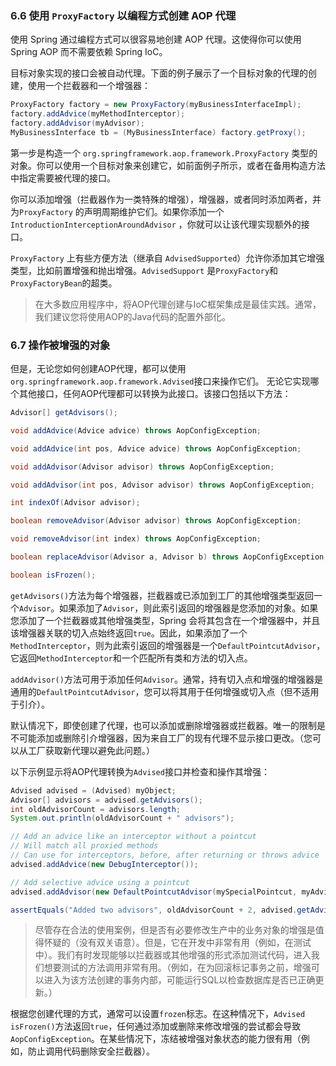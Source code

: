 ### 6.6 使用 `ProxyFactory` 以编程方式创建 AOP 代理

使用 Spring 通过编程方式可以很容易地创建 AOP 代理。这使得你可以使用 Spring AOP 而不需要依赖 Spring IoC。

目标对象实现的接口会被自动代理。下面的例子展示了一个目标对象的代理的创建，使用一个拦截器和一个增强器：

```java
ProxyFactory factory = new ProxyFactory(myBusinessInterfaceImpl);
factory.addAdvice(myMethodInterceptor);
factory.addAdvisor(myAdvisor);
MyBusinessInterface tb = (MyBusinessInterface) factory.getProxy();
```

第一步是构造一个 `org.springframework.aop.framework.ProxyFactory` 类型的对象。你可以使用一个目标对象来创建它，如前面例子所示，或者在备用构造方法中指定需要被代理的接口。

你可以添加增强（拦截器作为一类特殊的增强），增强器，或者同时添加两者，并为`ProxyFactory` 的声明周期维护它们。如果你添加一个 `IntroductionInterceptionAroundAdvisor` ，你就可以让该代理实现额外的接口。

`ProxyFactory` 上有些方便方法（继承自 `AdvisedSupported`）允许你添加其它增强类型，比如前置增强和抛出增强。`AdvisedSupport` 是`ProxyFactory`和`ProxyFactoryBean`的超类。

> 在大多数应用程序中，将AOP代理创建与IoC框架集成是最佳实践。通常，我们建议您将使用AOP的Java代码的配置外部化。

### 6.7 操作被增强的对象

但是，无论您如何创建AOP代理，都可以使用`org.springframework.aop.framework.Advised`接口来操作它们。 无论它实现哪个其他接口，任何AOP代理都可以转换为此接口。该接口包括以下方法：

```java
Advisor[] getAdvisors();

void addAdvice(Advice advice) throws AopConfigException;

void addAdvice(int pos, Advice advice) throws AopConfigException;

void addAdvisor(Advisor advisor) throws AopConfigException;

void addAdvisor(int pos, Advisor advisor) throws AopConfigException;

int indexOf(Advisor advisor);

boolean removeAdvisor(Advisor advisor) throws AopConfigException;

void removeAdvisor(int index) throws AopConfigException;

boolean replaceAdvisor(Advisor a, Advisor b) throws AopConfigException;

boolean isFrozen();
```

`getAdvisors()`方法为每个增强器，拦截器或已添加到工厂的其他增强类型返回一个`Advisor`。如果添加了`Advisor`，则此索引返回的增强器是您添加的对象。如果您添加了一个拦截器或其他增强类型，Spring 会将其包含在一个增强器中，并且该增强器关联的切入点始终返回`true`。因此，如果添加了一个`MethodInterceptor`，则为此索引返回的增强器是一个`DefaultPointcutAdvisor`，它返回`MethodInterceptor`和一个匹配所有类和方法的切入点。

`addAdvisor()`方法可用于添加任何`Advisor`。通常，持有切入点和增强的增强器是通用的`DefaultPointcutAdvisor`，您可以将其用于任何增强或切入点（但不适用于引介）。

默认情况下，即使创建了代理，也可以添加或删除增强器或拦截器。唯一的限制是不可能添加或删除引介增强器，因为来自工厂的现有代理不显示接口更改。（您可以从工厂获取新代理以避免此问题。）

以下示例显示将AOP代理转换为`Advised`接口并检查和操作其增强：

```java
Advised advised = (Advised) myObject;
Advisor[] advisors = advised.getAdvisors();
int oldAdvisorCount = advisors.length;
System.out.println(oldAdvisorCount + " advisors");

// Add an advice like an interceptor without a pointcut
// Will match all proxied methods
// Can use for interceptors, before, after returning or throws advice
advised.addAdvice(new DebugInterceptor());

// Add selective advice using a pointcut
advised.addAdvisor(new DefaultPointcutAdvisor(mySpecialPointcut, myAdvice));

assertEquals("Added two advisors", oldAdvisorCount + 2, advised.getAdvisors().length);
```

> 尽管存在合法的使用案例，但是否有必要修改生产中的业务对象的增强是值得怀疑的（没有双关语意）。但是，它在开发中非常有用（例如，在测试中）。我们有时发现能够以拦截器或其他增强的形式添加测试代码，进入我们想要测试的方法调用非常有用。（例如，在为回滚标记事务之前，增强可以进入为该方法创建的事务内部，可能运行SQL以检查数据库是否已正确更新。）

根据您创建代理的方式，通常可以设置`frozen`标志。在这种情况下，`Advised` `isFrozen()`方法返回`true`，任何通过添加或删除来修改增强的尝试都会导致`AopConfigException`。在某些情况下，冻结被增强对象状态的能力很有用（例如，防止调用代码删除安全拦截器）。


